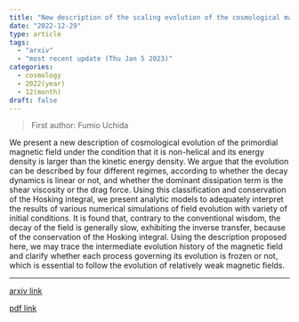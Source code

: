 ```yaml
---
title: "New description of the scaling evolution of the cosmological magneto-hydrodynamic system"
date: "2022-12-29"
type: article
tags:
  - "arxiv"
  - "most recent update (Thu Jan 5 2023)"
categories:
  - cosmology
  - 2022(year)
  - 12(month)
draft: false
---
```


> First author: Fumio Uchida

 We present a new description of cosmological evolution of the primordial
magnetic field under the condition that it is non-helical and its energy
density is larger than the kinetic energy density. We argue that the evolution
can be described by four different regimes, according to whether the decay
dynamics is linear or not, and whether the dominant dissipation term is the
shear viscosity or the drag force. Using this classification and conservation
of the Hosking integral, we present analytic models to adequately interpret the
results of various numerical simulations of field evolution with variety of
initial conditions. It is found that, contrary to the conventional wisdom, the
decay of the field is generally slow, exhibiting the inverse transfer, because
of the conservation of the Hosking integral. Using the description proposed
here, we may trace the intermediate evolution history of the magnetic field and
clarify whether each process governing its evolution is frozen or not, which is
essential to follow the evolution of relatively weak magnetic fields.

---
[arxiv link](http://arxiv.org/abs/2212.14355v1)

[pdf link](http://arxiv.org/pdf/2212.14355v1)